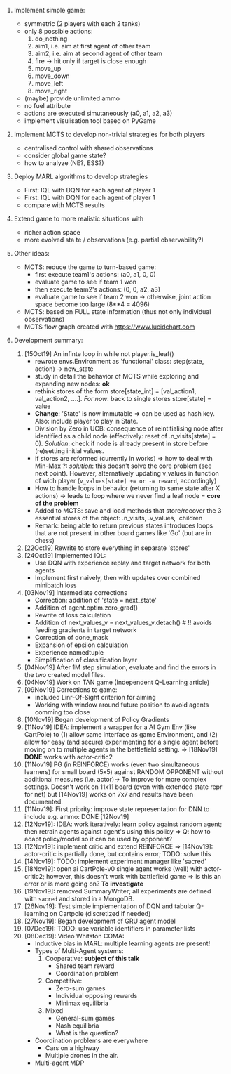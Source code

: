 1. Implement simple game:
    * symmetric (2 players with each 2 tanks)
    * only 8 possible actions:
        1. do_nothing
        1. aim1, i.e. aim at first agent of other team
        1. aim2, i.e. aim at second agent of other team
        1. fire -> hit only if target is close enough
        1. move_up
        1. move_down
        1. move_left
        1. move_right
    * (maybe) provide unlimited ammo
    * no fuel attribute
    * actions are executed simutaneously (a0, a1, a2, a3)
    * implement visulisation tool based on PyGame
    
1. Implement MCTS to develop non-trivial strategies for both players
    * centralised control with shared observations
    * consider global game state?
    * how to analyze (NE?, ESS?)
    
1. Deploy MARL algorithms to develop strategies
    * First: IQL with DQN for each agent of player 1
    * First: IQL with DQN for each agent of player 1
    * compare with MCTS results
    
1. Extend game to more realistic situations with
    * richer action space
    * more evolved sta te / observations (e.g. partial observability?)

1. Other ideas:
    * MCTS: reduce the game to turn-based game:
        * first execute team1's actions: (a0, a1, 0, 0)
        * evaluate game to see if team 1 won
        * then execute team2's actions:  (0, 0, a2, a3)
        * evaluate game to see if team 2 won
    -> otherwise, joint action space become too large (8**4 = 4096)
    * MCTS: based on FULL state information (thus not only individual observations)
    * MCTS flow graph created with https://www.lucidchart.com

1. Development summary:
    1. [15Oct19] An infinte loop in while not player.is_leaf()
        * rewrote envs.Environment as 'functional' class: step(state, action) -> new_state
        * study in detail the behavior of MCTS while exploring and expanding new nodes: **ok**
        * rethink stores of the form store[state_int] = [val_action1, val_action2, ....]. *For now*: back to single stores store[state] = value
        * **Change**: 'State' is now immutable => can be used as hash key. Also: include player to play in State.
        * Division by Zero in UCB: consequence of reintitialising node after identified as a child node (effectively: reset of .n_visits[state] = 0). *Solution*: check if node is already present in store before (re)setting initial values.
        * if stores are reformed (currently in works) => how to deal with Min-Max ?: *solution*: this doesn't solve the core problem (see next point). However, alternatively updating v_values in function of wich player (`v_values[state] += or -= reward`, accordingly)
        * How to handle loops in behavior (returning to same state after X actions) -> leads to loop where we never find a leaf node = **core of the problem**
        * Added to MCTS: save and load methods that store/recover the 3 essential stores of the object: .n_visits, .v_values, .children
        * Remark: being able to return previous states introduces loops that are not present in other board games like 'Go' (but are in chess)
    1. [22Oct19] Rewrite to store everything in separate 'stores'
    1. [24Oct19] Implemented IQL:
        * Use DQN with experience replay and target network for both agents
        * Implement first naively, then with updates over combined minibatch loss
    1. [03Nov19] Intermediate corrections
        * Correction: addition of 'state = next_state'
        * Addition of agent.optim.zero_grad()
        * Rewrite of loss calculation
        * Addition of next_values_v = next_values_v.detach() # !! avoids feeding gradients in target network
        * Correction of done_mask
        * Expansion of epsilon calculation
        * Experience namedtuple
        * Simplification of classification layer
    1. [04Nov19] After 1M step simulation, evaluate and find the errors in the two created model files.
    1. [04Nov19] Work on TAN game (Independent Q-Learning article)
    1. [09Nov19] Corrections to game:
        * included Linr-Of-Sight criterion for aiming
        * Working with window around future position to avoid agents comming too close
    1. [10Nov19] Began development of Policy Gradients
    1. [11Nov19] IDEA: implement a wrapper for a AI Gym Env (like CartPole) to (1) allow same interface as game Environment, and (2) allow for easy (and secure) experimenting for a single agent before moving on to multiple agents in the battlefield setting. => [18Nov19] **DONE** works with actor-critic2
    1. [11Nov19] PG (in REINFORCE) works (even two simultaneous learners) for small board (5x5) against RANDOM OPPONENT without additional measures (i.e. actor)-> To improve for more complex settings. Doesn't work on 11x11 board (even with extended state repr for net) but [14Nov19] works on 7x7 and results have been documented.
    1. [11Nov19]: First priority: improve state representation for DNN to include e.g. ammo: DONE [12Nov19]
    1. [12Nov19]: IDEA: work iteratively: learn policy against random agent; then retrain agents against agent's using this policy => Q: how to adapt policy/model so it can be used by opponent?
    1. [12Nov19]: implement critic and extend REINFORCE => [14Nov19]: actor-critic is partially done, but contains error; TODO: solve this
    1. [14Nov19]: TODO: implement experiment manager like 'sacred' 
    1. [18Nov19]: open ai CartPole-v0 single agent works (well) with actor-critic2; however, this doesn't work with battlefield game => is this an error or is more going on? **To investigate**
    1. [19Nov19]: removed SummaryWriter; all experiments are defined with `sacred` and stored in a MongoDB.
    1. [26Nov19]: Test simple implementation of DQN and tabular Q-learning on Cartpole (discretized if needed)
    1. [27Nov19]: Began development of GRU agent model
    1. [07Dec19]: TODO: use variable identifiers in parameter lists
    1. [08Dec19]: Video Whitston COMA:
        * Inductive bias in MARL: multiple learning agents are present!
        * Types of Multi-Agent systems:
            1. Cooperative: **subject of this talk**
                * Shared team reward
                * Coordination problem
            1. Competitive:
                * Zero-sum games
                * Individual opposing rewards
                * Minimax equilibria
            1. Mixed
                * General-sum games
                * Nash equilibria
                * What is the question?
        * Coordination problems are everywhere
            * Cars on a highway
            * Multiple drones in the air.
        * Multi-agent MDP

    
